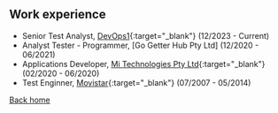 ## Work experience 

- Senior Test Analyst, [DevOps1](https://www.devops1.com.au/){:target="_blank"} (12/2023 - Current)
- Analyst Tester - Programmer, [Go Getter Hub Pty Ltd] (12/2020 - 06/2021)
- Applications Developer, [Mi Technologies Pty Ltd](https://www.mitechnologies.com.au/){:target="_blank"} (02/2020 - 06/2020)
- Test Enginner, [Movistar](https://www.movistar.com.ec/){:target="_blank"} (07/2007 - 05/2014)


[Back home](/)
